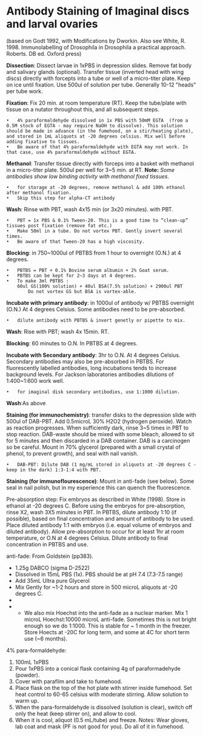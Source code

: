 Antibody Staining of Imaginal discs and larval ovaries
=====================================================

(based on Godt 1992, with Modifications by Dworkin. Also see White, R. 1998. Immunolabelling of Drosophila in Drosophila a practical approach. Roberts. DB ed. Oxford press)

**Dissection**: Dissect larvae in 1xPBS in depression slides. Remove fat body and salivary glands (optional). Transfer tissue (inverted head with wing discs) directly with forcepts into a tube or well of a micro-titer plate. Keep on ice until fixation. Use 500ul of solution per tube. Generally 10-12 "heads" per tube work.
	
**Fixation**: Fix 20 min. at room temperature (RT). Keep the tube/plate with tissue on a nutator throughout this, and all subsequent steps. 

	•	4% paraformaldehyde dissolved in 1x PBS with 50mM EGTA  (from a 0.5M stock of EGTA - may require NaOH to dissolve). This solution should be made in advance (in the fumehood, on a stir/heating plate), and stored in 1mL aliquots at -20 degrees celsius. Mix well before adding fixative to tissues.
	•	Be aware of that 4% paraformaldehyde with EGTA may not work. In that case, use 4% paraformaldehyde without EGTA.

**Methanol**: Transfer tissue directly with forceps into a basket with methanol in a micro-titer plate. 500ul per well for 3~5 min. at RT. **Note:** _Some antibodies show low binding activity with methanol fixed tissues_.

	•	for storage at -20 degrees, remove methanol & add 100% ethanol after methanol fixation.
	•	Skip this step for alpha-CT antibody

**Wash**: Rinse with PBT, wash 4x15 min (or 3x20 minutes). with PBT.

	•	PBT = 1x PBS & 0.1% Tween-20. This is a good time to “clean-up” tissues post fixation (remove fat etc.)
	•	Make 50ml in a tube. Do not vortex PBT. Gently invert several times.
	•	Be aware of that Tween-20 has a high viscosity.

**Blocking**: in 750~1000ul of  PBTBS from 1 hour to overnight (O.N.) at 4 degrees. 

	•	PBTBS = PBT + 0.1% Bovine serum albumin + 2% Goat serum.
	•	PBTBS can be kept for 2~3 days at 4 degrees. 
	•	To make 3ml PBTBS :
		60ul GS(100% solution) + 40ul BSA(7.5% solution) + 2900ul PBT
	        Do not vortex GS but BSA is vortex-able.

**Incubate with primary antibody**: in 1000ul of antibody w/ PBTBS overnight (O.N.) At 4 degrees Celsius. Some antibodies need to be pre-absorbed. 

	•	dilute antibody with PBTBS & invert genetly or pipette to mix.


**Wash**: Rise with PBT; wash 4x 15min. RT.

**Blocking**: 60 minutes to O.N. In PBTBS at 4 degrees. 

**Incubate with Secondary antibody**: 3hr to O.N. At 4 degrees Celsius. Secondary antibodies may also be pre-absorbed in PBTBS. For fluorescently labelled antibodies, long incubations tends to increase background levels. For Jackson laboratories antibodies dilutions of 1:400~1:600 work well.

	•	for imaginal disk secondary antibodies, use 1:1000 dilution.

**Wash**:As above

**Staining (for immunochemistry)**: transfer disks to the depression slide with 500ul of DAB-PBT. Add 0.5microL 30% H2O2 (hydrogen peroxide). Watch as reaction progresses. When sufficiently dark, rinse 3~5 times in PBT to stop reaction. DAB-waste should be mixed with some bleach, allowed to sit for 5 minutes and then discarded in a DAB container.  DAB is a carcinogen so be careful. Mount in 70% glycerol (prepared with a small crystal of phenol, to prevent growth), and seal with nail vanish. 

	•	DAB-PBT: Dilute DAB (1 mg/mL stored in aliquots at -20 degrees C - keep in the dark) 1:3-1:4 with PBT.


**Staining (for immunoflourescence)**: Mount in anti-fade (see below). Some seal in nail polish, but in my experience this can quench the fluorescence.


Pre-absorption step: Fix embryos as described in White (1998). Store in ethanol at -20 degrees C. Before using the embryos for pre-absorption, rinse X2, wash 3X5 minutes in PBT. In PBTBS, dilute antibody 1:10 (if possible), based on final concentration and amount of antibody to be used. Place diluted antibody 1:1 with embryos (i.e. equal volume of embryos and diluted antibody). Allow pre-absorption to occur for at least 1hr at room temperature, or O.N at 4 degrees Celsius. Dilute antibody to final concentration in PBTBS and use.

anti-fade: From Goldstein (pp383).
- 1.25g DABCO (sigma D-2522)
- Dissolved in 15mL PBS (1x). PBS should be at pH 7.4 (7.3-7.5 range)
- Add 35mL Ultra pure Glycerol
- Mix Gently for ~1-2 hours and store in 500 microL aliquots at -20 degrees C.
- 
- - We also mix Hoechst into the anti-fade as a nuclear marker. Mix 1 microL Hoechst:10000 microL anti-fade. Sometimes this is not bright enough so we do 1:1000. This is stable for ~ 1 month in the freezer. Store Hoects at -20C for long term, and some at 4C for short term use (~6 months).


4% para-formaldehyde:

1. 100mL 1xPBS
2. Pour 1xPBS into a conical flask containing 4g of paraformadehyde (powder).
3. Cover with parafilm and take to fumehood.
4. Place flask on the top of the hot plate with stirrer inside fumehood.  Set heat control to 60-65 celsius with moderate stirring. Allow solution to warm up.
5. When the para-formaldehyde is dissolved (solution is clear), switch off only the heat (keep stirrer on), and allow to cool.
6. When it is cool, aliquot (0.5 mL/tube) and freeze.
Notes: Wear gloves, lab coat and mask (PF is not good for you). Do all of it in fumehood.
